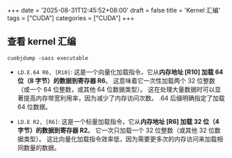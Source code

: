 +++
date = '2025-08-31T12:45:52+08:00'
draft = false
title = 'Kernel 汇编'
tags = ["CUDA"]
categories = ["CUDA"]
+++


## 查看 kernel 汇编

`cuobjdump -sass executable`

- `LD.E.64 R6, [R10]`: 这是一个向量化加载指令，它从**内存地址 [R10] 加载 64 位（8 字节）的数据到寄存器 R6**。 这意味着它一次性加载两个 32 位整数（或一个 64 位整数，或其他 64 位数据类型）。 这在处理大量数据时可以显著提高内存带宽利用率，因为减少了内存访问次数。 .64 后缀明确指定了加载 64 位数据。

- `LD.E R2, [R6]`: 这是一个标量加载指令，它从**内存地址 [R6] 加载 32 位（4 字节）的数据到寄存器 R2**。 它一次只加载一个 32 位整数（或其他 32 位数据类型）。 这比向量化加载指令效率低，因为需要更多次的内存访问来加载相同数量的数据。

